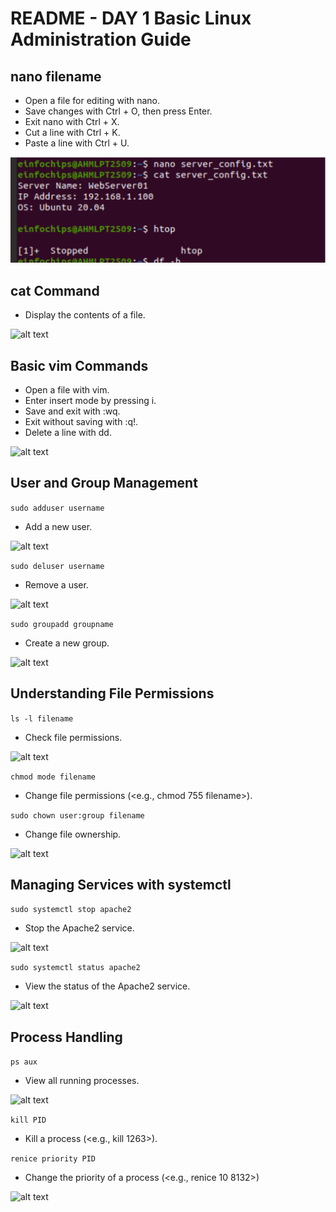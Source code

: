 # README - DAY 1 Basic Linux Administration Guide

## nano filename

- Open a file for editing with nano.
- Save changes with Ctrl + O, then press Enter.
- Exit nano with Ctrl + X.
- Cut a line with Ctrl + K.
- Paste a line with Ctrl + U.

![alt text](</day-1/screen-short/nano-1.png>)

## cat Command

- Display the contents of a file.

![alt text](</day1/screen-short/cat-group-grep.png>)

## Basic vim Commands

- Open a file with vim.
- Enter insert mode by pressing i.
- Save and exit with :wq.
- Exit without saving with :q!.
- Delete a line with dd.

![alt text](</day1/screen-short/vim.png>)

## User and Group Management

`sudo adduser username`

- Add a new user.

![alt text](</day1/screen-short/add-group.png>)

`sudo deluser username`

- Remove a user.

![alt text](</day1/screen-short/del-user.png>)

`sudo groupadd groupname`

- Create a new group.

![alt text](</day1/screen-short/group-add.png>)

## Understanding File Permissions

`ls -l filename`

- Check file permissions.

![alt text](</day1/screen-short/file-permission.png>)

`chmod mode filename`

- Change file permissions (<e.g., chmod 755 filename>).

`sudo chown user:group filename`

- Change file ownership.

![alt text](</day1/screen-short/file-permission.png>)

## Managing Services with systemctl

`sudo systemctl stop apache2`

- Stop the Apache2 service.

![alt text](</day1/screen-short/service-stop.png>)

`sudo systemctl status apache2`

- View the status of the Apache2 service.

![alt text](</day1/screen-short/status-service.png>)

## Process Handling

`ps aux`

- View all running processes.

![alt text](</day1/screen-short/process.png>)

`kill PID`

- Kill a process (<e.g., kill 1263>).

`renice priority PID`

- Change the priority of a process (<e.g., renice 10 8132>)

![alt text](</day1/screen-short/nice-renice.png>)
